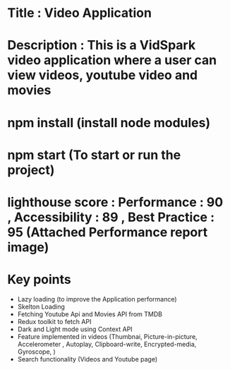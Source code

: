 # Title : Video Application

# Description : This is a VidSpark video application where a user can view videos, youtube video and movies

# npm install (install node modules)

# npm start (To start or run the project)

# lighthouse score : Performance : 90 , Accessibility : 89 , Best Practice : 95 (Attached Performance report image)

# Key points

- Lazy loading (to improve the Application performance)
- Skelton Loading
- Fetching Youtube Api and Movies API from TMDB
- Redux toolkit to fetch API
- Dark and Light mode using Context API
- Feature implemented in videos (Thumbnai, Picture-in-picture, Accelerometer , Autoplay, Clipboard-write, Encrypted-media, Gyroscope, )
- Search functionality (Videos and Youtube page)
